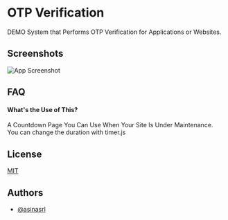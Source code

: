 
# OTP Verification

DEMO System that Performs OTP Verification for Applications or Websites.

## Screenshots

![App Screenshot](https://r.resimlink.com/TDzeZ-Sl0k.png)


## FAQ

#### What's the Use of This?

A Countdown Page You Can Use When Your Site Is Under Maintenance. You can change the duration with timer.js


## License

[MIT](https://choosealicense.com/licenses/mit/)


## Authors

- [@asinasrl](https://www.github.com/asinasrl)

